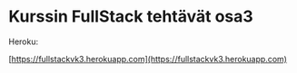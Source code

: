 # Kurssin FullStack tehtävät osa3

Heroku:

[https://fullstackvk3.herokuapp.com](https://fullstackvk3.herokuapp.com)
